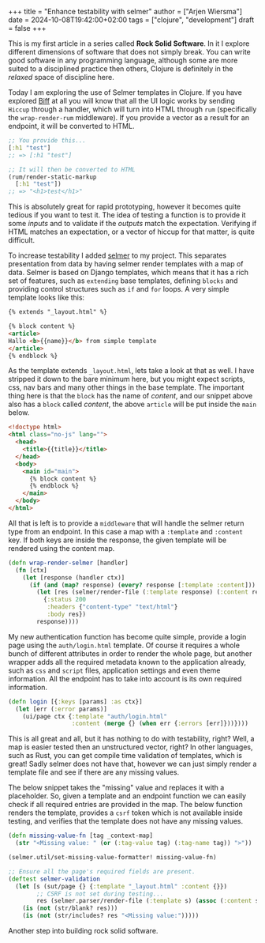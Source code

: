 +++
title = "Enhance testability with selmer"
author = ["Arjen Wiersma"]
date = 2024-10-08T19:42:00+02:00
tags = ["clojure", "development"]
draft = false
+++

This is my first article in a series called **Rock Solid Software**. In it I explore different dimensions of software that does not simply break. You can write good software in any programming language, although some are more suited to a disciplined practice then others, Clojure is definitely in the _relaxed_ space of discipline here.

Today I am exploring the use of Selmer templates in Clojure. If you have explored [Biff](https://www.biffweb.com) at all you will know that all the UI logic works by sending `Hiccup` through a handler, which will turn into HTML through `rum` (specifically the `wrap-render-rum` middleware). If you provide a vector as a result for an endpoint, it will be converted to HTML.

```clojure
;; You provide this...
[:h1 "test"]
;; => [:h1 "test"]

;; It will then be converted to HTML
(rum/render-static-markup
  [:h1 "test"])
;; => "<h1>test</h1>"
```

This is absolutely great for rapid prototyping, however it becomes quite tedious if you want to test it. The idea of testing a function is to provide it some _inputs_ and to validate if the _outputs_ match the expectation. Verifying if HTML matches an expectation, or a vector of hiccup for that matter, is quite difficult.

To increase testability I added [selmer](https://github.com/yogthos/Selmer) to my project. This separates presentation from data by having selmer render templates with a map of data. Selmer is based on Django templates, which means that it has a rich set of features, such as `extending` base templates, defining `blocks` and providing control structures such as `if` and `for` loops. A very simple template looks like this:

```html
{% extends "_layout.html" %}

{% block content %}
<article>
Hallo <b>{{name}}</b> from simple template
</article>
{% endblock %}
```

As the template extends `_layout.html`, lets take a look at that as well. I have stripped it down to the bare minimum here, but you might expect scripts, css, nav bars and many other things in the base template. The important thing here is that the `block` has the name of _content_, and our snippet above also has a `block` called _content_, the above `article` will be put inside the `main` below.

```html
<!doctype html>
<html class="no-js" lang="">
  <head>
    <title>{{title}}</title>
  </head>
  <body>
    <main id="main">
      {% block content %}
      {% endblock %}
    </main>
  </body>
</html>
```

All that is left is to provide a `middleware` that will handle the selmer return type from an endpoint. In this case a map with a `:template` and `:content` key. If both keys are inside the response, the given template will be rendered using the content map.

```clojure
(defn wrap-render-selmer [handler]
  (fn [ctx]
    (let [response (handler ctx)]
      (if (and (map? response) (every? response [:template :content]))
        (let [res (selmer/render-file (:template response) (:content response))]
          {:status 200
           :headers {"content-type" "text/html"}
           :body res})
        response))))
```

My new authentication function has become quite simple, provide a login page using the `auth/login.html` template. Of course it requires a whole bunch of different attributes in order to render the whole page, but another wrapper adds all the required metadata known to the application already, such as `css` and `script` files, application settings and even theme information. All the endpoint has to take into account is its own required information.

```clojure
(defn login [{:keys [params] :as ctx}]
  (let [err (:error params)]
    (ui/page ctx {:template "auth/login.html"
                  :content (merge {} (when err {:errors [err]}))})))
```

This is all great and all, but it has nothing to do with testability, right? Well, a map is easier tested then an unstructured vector, right? In other languages, such as Rust, you can get compile time validation of templates, which is great! Sadly selmer does not have that, however we can just simply render a template file and see if there are any missing values.

The below snippet takes the "missing" value and replaces it with a placeholder. So, given a template and an endpoint function we can easily check if all required entries are provided in the map. The below function renders the template, provides a `csrf` token which is not available inside testing, and verifies that the template does not have any missing values.

```clojure
(defn missing-value-fn [tag _context-map]
  (str "<Missing value: " (or (:tag-value tag) (:tag-name tag)) ">"))

(selmer.util/set-missing-value-formatter! missing-value-fn)

;; Ensure all the page's required fields are present.
(deftest selmer-validation
  (let [s (sut/page {} {:template "_layout.html" :content {}})
        ;; CSRF is not set during testing...
        res (selmer.parser/render-file (:template s) (assoc (:content s) :csrf "csrf"))]
    (is (not (str/blank? res)))
    (is (not (str/includes? res "<Missing value:")))))
```

Another step into building rock solid software.
